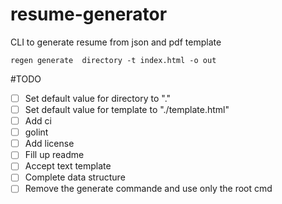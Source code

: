 # resume-generator
CLI to generate resume from json and pdf template

~~~
regen generate  directory -t index.html -o out
~~~

#TODO

- [ ] Set default value for directory to "."
- [ ] Set default value for template to "./template.html"
- [ ] Add ci
- [ ] golint
- [ ] Add license
- [ ] Fill up readme
- [ ] Accept text template
- [ ] Complete data structure
- [ ] Remove the generate commande and use only the root cmd
